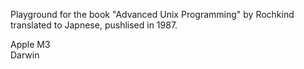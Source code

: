 Playground for the book "Advanced Unix Programming" by Rochkind translated to Japnese, pushlised in 1987.

Apple M3  
Darwin
